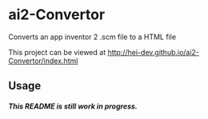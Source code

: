 # ai2-Convertor
 Converts an app inventor 2 .scm file to a HTML file

This project can be viewed at http://hei-dev.github.io/ai2-Convertor/index.html

## Usage


##### This README is still work in progress.
